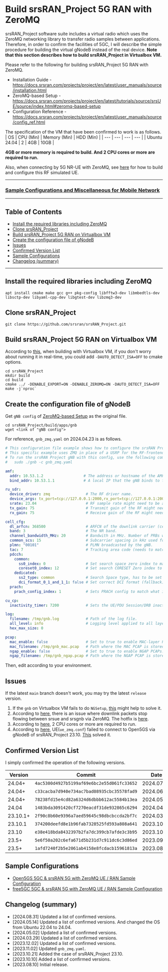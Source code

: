 # Build srsRAN_Project 5G RAN with ZeroMQ
srsRAN_Project software suite includes a virtual radio which uses the ZeroMQ networking library to transfer radio samples between applications. Therefore, in order to confirm the facilities of 5GC, I will describe the simple procedure for building the virtual gNodeB instead of the real device.
**Note that this section describes how to build srsRAN_Project in Virtualbox VM.**

Please refer to the following for building srsRAN_Project 5G RAN with ZeroMQ.
- Installation Guide - https://docs.srsran.com/projects/project/en/latest/user_manuals/source/installation.html
- ZeroMQ-based Setup - https://docs.srsran.com/projects/project/en/latest/tutorials/source/srsUE/source/index.html#zeromq-based-setup
- Configuration Reference - https://docs.srsran.com/projects/project/en/latest/user_manuals/source/config_ref.html

The specification of the VM that have been confirmed to work is as follows.
| OS | CPU (Min) | Memory (Min) | HDD (Min) |
| --- | --- | --- | --- |
| Ubuntu 24.04 | 2 | 4GB | 10GB |

**4GB or more memory is required to build. And 2 CPU cores or more are required to run.**

Also, when connecting by 5G NR-UE with ZeroMQ, see [here](https://github.com/s5uishida/build_srsran_4g_zmq_disable_rf_plugins) for how to build and configure this RF simulated UE.

---

### [Sample Configurations and Miscellaneous for Mobile Network](https://github.com/s5uishida/sample_config_misc_for_mobile_network)

---

<a id="toc"></a>

## Table of Contents

- [Install the required libraries including ZeroMQ](#install_libs)
- [Clone srsRAN_Project](#clone_srsran)
- [Build srsRAN_Project 5G RAN on Virtualbox VM](#build)
- [Create the configuration file of gNodeB](#create_gnb_config)
- [Issues](#issues)
- [Confirmed Version List](#ver_list)
- [Sample Configurations](#sample_conf)
- [Changelog (summary)](#changelog)

---

<a id="install_libs"></a>

## Install the required libraries including ZeroMQ

```
apt install cmake make gcc g++ pkg-config libfftw3-dev libmbedtls-dev libsctp-dev libyaml-cpp-dev libgtest-dev libzmq3-dev
```

<a id="clone_srsran"></a>

## Clone srsRAN_Project

```
git clone https://github.com/srsran/srsRAN_Project.git
```

<a id="build"></a>

## Build srsRAN_Project 5G RAN on Virtualbox VM

According to [this](https://github.com/srsran/srsRAN_Project/discussions/151#discussioncomment-6576652), when building with Virtualbox VM, if you don't worry about running it in real-time, you could add `-DAUTO_DETECT_ISA=OFF` to cmake options.
```
cd srsRAN_Project
mkdir build
cd build
cmake ../ -DENABLE_EXPORT=ON -DENABLE_ZEROMQ=ON -DAUTO_DETECT_ISA=OFF
make -j`nproc`
```

<a id="create_gnb_config"></a>

## Create the configuration file of gNodeB

Get `gNB config` of [ZeroMQ-based Setup](https://docs.srsran.com/projects/project/en/latest/tutorials/source/srsUE/source/index.html#zeromq-based-setup) as the original file.
```
cd srsRAN_Project/build/apps/gnb
wget <link of "gNB config">
```
For reference, `gnb_zmq.yaml` on 2024.04.23 is as follows.
```yaml
# This configuration file example shows how to configure the srsRAN Project gNB to allow srsUE to connect to it. 
# This specific example uses ZMQ in place of a USRP for the RF-frontend, and creates an FDD cell with 10 MHz bandwidth. 
# To run the srsRAN Project gNB with this config, use the following command: 
#   sudo ./gnb -c gnb_zmq.yaml

amf:
  addr: 10.53.1.2                  # The address or hostname of the AMF.
  bind_addr: 10.53.1.1             # A local IP that the gNB binds to for traffic from the AMF.

ru_sdr:
  device_driver: zmq                # The RF driver name.
  device_args: tx_port=tcp://127.0.0.1:2000,rx_port=tcp://127.0.0.1:2001,base_srate=23.04e6 # Optionally pass arguments to the selected RF driver.
  srate: 23.04                      # RF sample rate might need to be adjusted according to selected bandwidth.
  tx_gain: 75                       # Transmit gain of the RF might need to adjusted to the given situation.
  rx_gain: 75                       # Receive gain of the RF might need to adjusted to the given situation.

cell_cfg:
  dl_arfcn: 368500                  # ARFCN of the downlink carrier (center frequency).
  band: 3                           # The NR band.
  channel_bandwidth_MHz: 20         # Bandwith in MHz. Number of PRBs will be automatically derived.
  common_scs: 15                    # Subcarrier spacing in kHz used for data.
  plmn: "00101"                     # PLMN broadcasted by the gNB.
  tac: 7                            # Tracking area code (needs to match the core configuration).
  pdcch:
    common:
      ss0_index: 0                  # Set search space zero index to match srsUE capabilities
      coreset0_index: 12            # Set search CORESET Zero index to match srsUE capabilities
    dedicated:
      ss2_type: common              # Search Space type, has to be set to common
      dci_format_0_1_and_1_1: false # Set correct DCI format (fallback)
  prach:
    prach_config_index: 1           # Sets PRACH config to match what is expected by srsUE

cu_cp:
  inactivity_timer: 7200            # Sets the UE/PDU Session/DRB inactivity timer to 7200 seconds. Supported: [1 - 7200].

log:
  filename: /tmp/gnb.log            # Path of the log file.
  all_level: info                   # Logging level applied to all layers.
  hex_max_size: 0

pcap:
  mac_enable: false                 # Set to true to enable MAC-layer PCAPs.
  mac_filename: /tmp/gnb_mac.pcap   # Path where the MAC PCAP is stored.
  ngap_enable: false                # Set to true to enable NGAP PCAPs.
  ngap_filename: /tmp/gnb_ngap.pcap # Path where the NGAP PCAP is stored.
```
Then, edit according to your environment.

<a id="issues"></a>

## Issues

If the latest `main` branch doesn't work, you may try the latest `release` version.

1. If the `gnb` on Virtualbox VM fails to do `NGSetup`, [this](https://github.com/srsran/srsRAN_Project/issues/172#issuecomment-1681908406) might help to solve it.
2. According to [here](https://github.com/srsran/srsRAN_4G/issues/1213), there is an issue where downlink packets stop flowing between srsue and srsgnb via ZeroMQ. The hotfix is [here](https://github.com/srsran/srsRAN_4G/issues/1213#issuecomment-1703512937).
3. According to [here](https://github.com/srsran/srsRAN_Project/issues/241#issuecomment-1756599022), 2 CPU cores or more are required to run.
4. According to [here](https://github.com/srsran/srsRAN_Project/issues/263), UE(`ue_zmq.conf`) failed to connect to Open5GS via gNodeB of srsRAN_Project 23.10. [This](https://github.com/srsran/srsRAN_Project/issues/263#issuecomment-1773756230) solved it.

<a id="ver_list"></a>

## Confirmed Version List

I simply confirmed the operation of the following versions.

| Version | Commit | Date | Issues |
| --- | --- | --- | -- |
| 24.04+ | `4ac5300d4927b5199af69e6bc2e55d061fc33652` | 2024.07.31 | 3 |
| 24.04+ | `c33cacba7d940e734ac7bad08935cbc35578fad9` | 2024.06.10 | 3 |
| 24.04+ | `78238fd15e4cd82a6324d6dbbb612ac5584b13ea` | 2024.05.13 | 3 |
| 24.04 | `1483bda3091420cf7270eacdf31de932865c6294` | 2024.04.22 | 3 |
| 23.10.1+ | `2f90c8b60e9396a7aed59645c98dbcbccda2bf7c` | 2024.03.25 | 3 |
| 23.10.1 | `374200deefd8e1b96fab7328525fd593a808a641` | 2023.10.23 | 3 |
| 23.10 | `e38e418bda8432397b2fa7dc399cb7afde3c3b95` | 2023.10.20 | 3, 4 |
| 23.5+ | `5e6f50a202c6efa671d5b231d7c911dc6c3d86ed` | 2023.09.20 | 3 |
| 23.5+ | `1afd7240f2b5e2061ab4158e8fcdacb15961813a` | 2023.08.07 | 1, 2 |

<a id="sample_conf"></a>

## Sample Configurations

- [Open5GS 5GC & srsRAN 5G with ZeroMQ UE / RAN Sample Configuration](https://github.com/s5uishida/open5gs_5gc_srsran_sample_config)
- [free5GC 5GC & srsRAN 5G with ZeroMQ UE / RAN Sample Configuration](https://github.com/s5uishida/free5gc_srsran_sample_config)

<a id="changelog"></a>

## Changelog (summary)

- [2024.08.31] Updated a list of confirmed versions.
- [2024.05.14] Updated a list of confirmed versions. And changed the OS from Ubuntu 22.04 to 24.04.
- [2024.05.02] Updated a list of confirmed versions.
- [2024.03.29] Updated a list of confirmed versions.
- [2023.12.02] Updated a list of confirmed versions.
- [2023.11.02] Updated `gnb_zmq.yaml`.
- [2023.10.21] Added the case of srsRAN_Project 23.10.
- [2023.10.10] Added a list of confirmed versions.
- [2023.08.10] Initial release.
